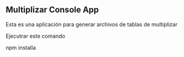 ## Multiplizar Console App

Esta es una aplicación para generar archivos de tablas de multiplizar

Ejecutrar este comando

npm installa